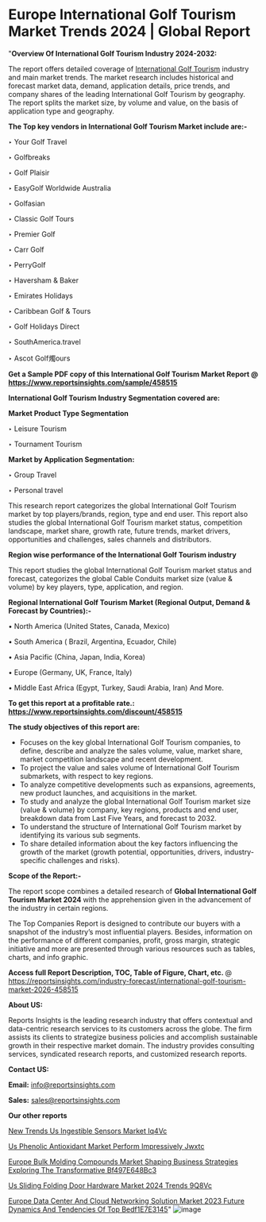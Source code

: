 # Europe International Golf Tourism Market Trends 2024 | Global Report

"<strong>Overview Of International Golf Tourism Industry 2024-2032:</strong>

The report offers detailed coverage of <a href=https://www.reportsinsights.com/sample/458515>International Golf Tourism</a> industry and main market trends. The market research includes historical and forecast market data, demand, application details, price trends, and company shares of the leading International Golf Tourism by geography. The report splits the market size, by volume and value, on the basis of application type and geography.

<strong>The Top key vendors in International Golf Tourism Market include are:- </strong>

‣ Your Golf Travel

‣ Golfbreaks

‣ Golf Plaisir

‣ EasyGolf Worldwide Australia

‣ Golfasian

‣ Classic Golf Tours

‣ Premier Golf

‣ Carr Golf

‣ PerryGolf

‣ Haversham & Baker

‣ Emirates Holidays

‣ Caribbean Golf & Tours

‣ Golf Holidays Direct

‣ SouthAmerica.travel

‣ Ascot Golf燭ours

<strong>Get a Sample PDF copy of this International Golf Tourism Market Report </strong><strong>@ <a href=https://www.reportsinsights.com/sample/458515 style=color:#0000ff;>https://www.reportsinsights.com/sample/458515</a> </strong>

<strong>International Golf Tourism Industry Segmentation covered are:</strong>

<strong>Market Product Type Segmentation</strong>

‣ Leisure Tourism

‣ Tournament Tourism

<strong>Market by Application Segmentation:</strong>

‣ Group Travel

‣ Personal travel

This research report categorizes the global International Golf Tourism market by top players/brands, region, type and end user. This report also studies the global International Golf Tourism market status, competition landscape, market share, growth rate, future trends, market drivers, opportunities and challenges, sales channels and distributors.

<strong>Region wise performance of the International Golf Tourism industry</strong><strong> </strong>

This report studies the global International Golf Tourism market status and forecast, categorizes the global Cable Conduits market size (value &amp; volume) by key players, type, application, and region. 

<strong>Regional International Golf Tourism Market (Regional Output, Demand &amp; Forecast by Countries):-</strong>

• North America (United States, Canada, Mexico)

• South America ( Brazil, Argentina, Ecuador, Chile)

• Asia Pacific (China, Japan, India, Korea)

• Europe (Germany, UK, France, Italy)

• Middle East Africa (Egypt, Turkey, Saudi Arabia, Iran) And More.

<strong>To get this report at a profitable rate.: <a href=https://www.reportsinsights.com/discount/458515 style=color:#0000ff;>https://www.reportsinsights.com/discount/458515</a></strong>

<strong>The study objectives of this report are:</strong>
<ul>
  <li>Focuses on the key global International Golf Tourism companies, to define, describe and analyze the sales volume, value, market share, market competition landscape and recent development.</li>
  <li>To project the value and sales volume of International Golf Tourism submarkets, with respect to key regions.</li>
  <li>To analyze competitive developments such as expansions, agreements, new product launches, and acquisitions in the market.</li>
  <li>To study and analyze the global International Golf Tourism market size (value &amp; volume) by company, key regions, products and end user, breakdown data from Last Five Years, and forecast to 2032.</li>
  <li>To understand the structure of International Golf Tourism market by identifying its various sub segments.</li>
  <li>To share detailed information about the key factors influencing the growth of the market (growth potential, opportunities, drivers, industry-specific challenges and risks).</li>
</ul>
<strong>Scope of the Report:-</strong><strong> </strong>

The report scope combines a detailed research of <strong>Global International Golf Tourism Market 2024 </strong>with the apprehension given in the advancement of the industry in certain regions.

The Top Companies Report is designed to contribute our buyers with a snapshot of the industry’s most influential players. Besides, information on the performance of different companies, profit, gross margin, strategic initiative and more are presented through various resources such as tables, charts, and info graphic.

<strong>Access full Report Description, TOC, Table of Figure, Chart, etc. </strong>@   <a href=https://reportsinsights.com/industry-forecast/international-golf-tourism-market-2026-458515 style=color:#0000ff;>https://reportsinsights.com/industry-forecast/international-golf-tourism-market-2026-458515</a>

<strong>About US:</strong>

Reports Insights is the leading research industry that offers contextual and data-centric research services to its customers across the globe. The firm assists its clients to strategize business policies and accomplish sustainable growth in their respective market domain. The industry provides consulting services, syndicated research reports, and customized research reports.

<strong>Contact US:</strong>

<p class=""""><b>Email:</b> <a href=mailto:info@reportsinsights.com>info@reportsinsights.com</a></p>
<p class=""""><b>Sales:</b> <a href=mailto:sales@reportsinsights.com>sales@reportsinsights.com</a></p>

<strong>Our other reports</strong>

<a href=https://www.linkedin.com/pulse/new-trends-us-ingestible-sensors-market-iq4vc/>New Trends Us Ingestible Sensors Market Iq4Vc</a>

<a href=https://www.linkedin.com/pulse/us-phenolic-antioxidant-market-perform-impressively-jwxtc/>Us Phenolic Antioxidant Market Perform Impressively Jwxtc</a>

<a href=https://medium.com/@amanmandal1286/europe-bulk-molding-compounds-market-shaping-business-strategies-exploring-the-transformative-bf497e648bc3>Europe Bulk Molding Compounds Market Shaping Business Strategies Exploring The Transformative Bf497E648Bc3</a>

<a href=https://www.linkedin.com/pulse/us-sliding-folding-door-hardware-market-2024-trends-9q8vc/>Us Sliding Folding Door Hardware Market 2024 Trends 9Q8Vc</a>

<a href=https://medium.com/@d7298290/europe-data-center-and-cloud-networking-solution-market-2023-future-dynamics-and-tendencies-of-top-bedf1e7e3145>Europe Data Center And Cloud Networking Solution Market 2023 Future Dynamics And Tendencies Of Top Bedf1E7E3145</a>"
![image](https://github.com/aakesh123242/RIMarket/assets/158431203/76c94381-1fc7-45c8-aa6a-cfd4378c1a6f)

